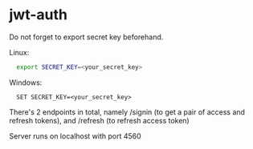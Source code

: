 # jwt-auth

Do not forget to export secret key beforehand.

Linux:
```bash
  export SECRET_KEY=<your_secret_key>
```
Windows:
```batch
  SET SECRET_KEY=<your_secret_key>
```

There's 2 endpoints in total, namely /signin (to get a pair of access and refresh tokens), and /refresh (to refresh access token)

Server runs on localhost with port 4560
